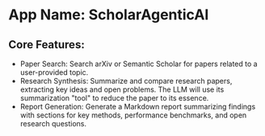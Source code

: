 # **App Name**: ScholarAgenticAI

## Core Features:

- Paper Search: Search arXiv or Semantic Scholar for papers related to a user-provided topic.
- Research Synthesis: Summarize and compare research papers, extracting key ideas and open problems. The LLM will use its summarization "tool" to reduce the paper to its essence.
- Report Generation: Generate a Markdown report summarizing findings with sections for key methods, performance benchmarks, and open research questions.
